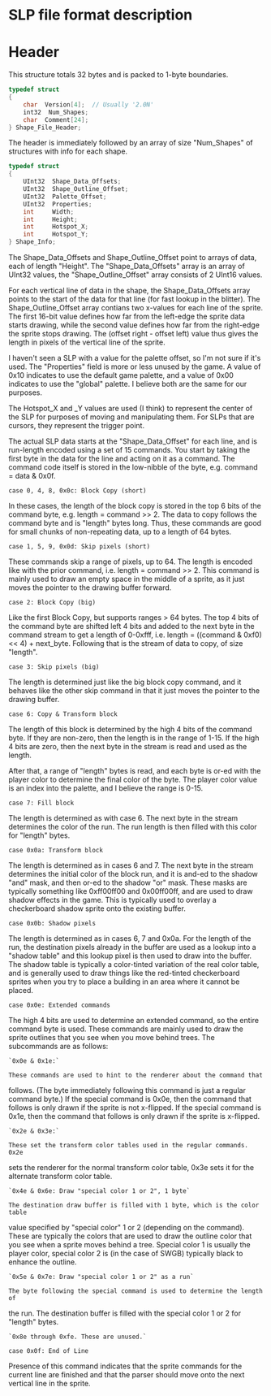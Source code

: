 SLP file format description
===========================

Header
======

This structure totals 32 bytes and is packed to 1-byte boundaries.

```c
typedef struct
{
    char  Version[4];  // Usually '2.0N'
    int32  Num_Shapes;
    char  Comment[24];
} Shape_File_Header;
```

The header is immediately followed by an array of size "Num_Shapes" of
structures with info for each shape.

```c
typedef struct
{
    UInt32  Shape_Data_Offsets;
    UInt32  Shape_Outline_Offset;
    UInt32  Palette_Offset;
    UInt32  Properties;
    int     Width;
    int     Height;
    int     Hotspot_X;
    int     Hotspot_Y;
} Shape_Info;
```

The Shape_Data_Offsets and Shape_Outline_Offset point to arrays of data, each
of length "Height". The "Shape_Data_Offsets" array is an array of UInt32
values, the "Shape_Outline_Offset" array consists of 2 UInt16 values.

For each vertical line of data in the shape, the Shape_Data_Offsets array
points to the start of the data for that line (for fast lookup in the blitter).
The Shape_Outline_Offset array contians two x-values for each line of the
sprite. The first 16-bit value defines how far from the left-edge the sprite
data starts drawing, while the second value defines how far from the right-edge
the sprite stops drawing. The (offset right - offset left) value thus gives the
length in pixels of the vertical line of the sprite.

I haven't seen a SLP with a value for the palette offset, so I'm not sure if
it's used. The "Properties" field is more or less unused by the game. A value
of 0x10 indicates to use the default game palette, and a value of 0x00
indicates to use the "global" palette. I believe both are the same for our
purposes.

The Hotspot_X and _Y values are used (I think) to represent the center of the
SLP for purposes of moving and manipulating them. For SLPs that are cursors,
they represent the trigger point.

The actual SLP data starts at the "Shape_Data_Offset" for each line, and is
run-length encoded using a set of 15 commands. You start by taking the first
byte in the data for the line and acting on it as a command. The command code
itself is stored in the low-nibble of the byte, e.g. command = data & 0x0f.

`case 0, 4, 8, 0x0c: Block Copy (short)`

In these cases, the length of the block copy is stored in the top 6 bits of the
command byte, e.g. length = command >> 2. The data to copy follows the command
byte and is "length" bytes long. Thus, these commands are good for small chunks
of non-repeating data, up to a length of 64 bytes.

`case 1, 5, 9, 0x0d: Skip pixels (short)`

These commands skip a range of pixels, up to 64. The length is encoded like
with the prior command, i.e. length = command >> 2. This command is mainly used
to draw an empty space in the middle of a sprite, as it just moves the pointer
to the drawing buffer forward.

`case 2: Block Copy (big)`

Like the first Block Copy, but supports ranges > 64 bytes. The top 4 bits of
the command byte are shifted left 4 bits and added to the next byte in the
command stream to get a length of 0-0xfff, i.e. length = ((command & 0xf0) <<
4) + next_byte. Following that is the stream of data to copy, of size "length".

`case 3: Skip pixels (big)`

The length is determined just like the big block copy command, and it behaves
like the other skip command in that it just moves the pointer to the drawing
buffer.

`case 6: Copy & Transform block`

The length of this block is determined by the high 4 bits of the command byte.
If they are non-zero, then the length is in the range of 1-15. If the high 4
bits are zero, then the next byte in the stream is read and used as the length.

After that, a range of "length" bytes is read, and each byte is or-ed with the
player color to determine the final color of the byte. The player color value
is an index into the palette, and I believe the range is 0-15.

`case 7: Fill block`

The length is determined as with case 6. The next byte in the stream determines
the color of the run. The run length is then filled with this color for
"length" bytes.

`case 0x0a: Transform block`

The length is determined as in cases 6 and 7. The next byte in the stream
determines the initial color of the block run, and it is and-ed to the shadow
"and" mask, and then or-ed to the shadow "or" mask. These masks are typically
something like 0xff00ff00 and 0x00ff00ff, and are used to draw shadow effects
in the game. This is typically used to overlay a checkerboard shadow sprite
onto the existing buffer.

`case 0x0b: Shadow pixels`

The length is determined as in cases 6, 7 and 0x0a. For the length of the run,
the destination pixels already in the buffer are used as a lookup into a
"shadow table" and this lookup pixel is then used to draw into the buffer. The
shadow table is typically a color-tinted variation of the real color table, and
is generally used to draw things like the red-tinted checkerboard sprites when
you try to place a building in an area where it cannot be placed.

`case 0x0e: Extended commands`

The high 4 bits are used to determine an extended command, so the entire
command byte is used. These commands are mainly used to draw the sprite
outlines that you see when you move behind trees. The subcommands are as
follows:

    `0x0e & 0x1e:`
    
	These commands are used to hint to the renderer about the command that
follows. (The byte immediately following this command is just a regular command
byte.) If the special command is 0x0e, then the command that follows is only
drawn if the sprite is not x-flipped. If the special command is 0x1e, then the
command that follows is only drawn if the sprite is x-flipped.

    `0x2e & 0x3e:`
    
	These set the transform color tables used in the regular commands. 0x2e
sets the renderer for the normal transform color table, 0x3e sets it for the
alternate transform color table.

    `0x4e & 0x6e: Draw "special color 1 or 2", 1 byte`

	The destination draw buffer is filled with 1 byte, which is the color table
value specified by "special color" 1 or 2 (depending on the command). These are
typically the colors that are used to draw the outline color that you see when
a sprite moves behind a tree. Special color 1 is usually the player color,
special color 2 is (in the case of SWGB) typically black to enhance the
outline.

    `0x5e & 0x7e: Draw "special color 1 or 2" as a run`

	The byte following the special command is used to determine the length of
the run. The destination buffer is filled with the special color 1 or 2 for
"length" bytes.

    `0x8e through 0xfe. These are unused.`

`case 0x0f: End of Line`

Presence of this command indicates that the sprite commands for the current
line are finished and that the parser should move onto the next vertical line
in the sprite.
